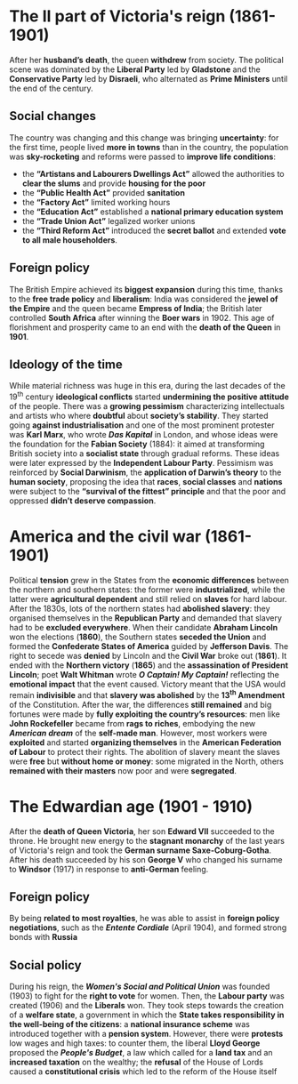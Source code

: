 # The II part of Victoria's reign (1861-1901)
After her **husband’s** **death**, the queen **withdrew** from society. The political scene was dominated by the **Liberal Party** led by **Gladstone** and the **Conservative Party** led by **Disraeli**, who alternated as **Prime Ministers** until the end of the century.
## Social changes
The country was changing and this change was bringing **uncertainty**: for the first time, people lived **more in towns** than in the country, the population was **sky-rocketing** and reforms were passed to **improve life conditions**:
- the **“Artistans and Labourers Dwellings Act”** allowed the authorities to **clear the slums** and provide **housing for the poor**
- the **“Public Health Act”** provided **sanitation**
- the **“Factory Act”** limited working hours
- the **“Education Act”** established a **national primary education system**
- the **“Trade Union Act”** legalized worker unions 
- the **“Third Reform Act”** introduced the **secret ballot** and extended **vote to all male householders**.
## Foreign policy
The British Empire achieved its **biggest expansion** during this time, thanks to the **free trade policy** and **liberalism**: India was considered the **jewel of the Empire** and the queen became **Empress of India**; the British later controlled **South Africa** after winning the **Boer wars** in 1902. This age of florishment and prosperity came to an end with the **death of the Queen** in **1901**.

## Ideology of the time
While material richness was huge in this era, during the last decades of the 19<sup>th</sup> century **ideological conflicts** started **undermining the positive attitude** of the people. There was a **growing pessimism** characterizing intellectuals and artists who where **doubtful** about **society’s stability**.
They started going **against industrialisation** and one of the most prominent protester was **Karl Marx**, who wrote ***Das Kapital*** in London, and whose ideas were the foundation for the **Fabian Society** (1884): it aimed at transforming British society into a **socialist state** through gradual reforms. These ideas were later expressed by the **Independent Labour Party**.
Pessimism was reinforced by **Social Darwinism**, the **application of Darwin’s theory** to the **human society**, proposing the idea that **races**, **social classes** and **nations** were subject to the **“survival of the fittest” principle** and that the poor and oppressed **didn’t deserve compassion**.

# America and the civil war (1861-1901)
Political **tension** grew in the States from the **economic differences** between the northern and southern states: the former were **industrialized**, while the latter were **agricultural dependent** and still relied on **slaves** for hard labour. After the 1830s, lots of the northern states had **abolished slavery**: they organised themselves in the **Republican Party** and demanded that slavery had to be **excluded everywhere**.
When their candidate **Abraham Lincoln** won the elections (**1860**), the Southern states **seceded the Union** and formed the **Confederate States of America** guided by **Jefferson Davis**. The right to secede was **denied** by Lincoln and the **Civil War** broke out (**1861**). It ended with the **Northern victory** (**1865**) and the **assassination of President Lincoln**; poet **Walt Whitman** wrote ***O Captain! My Captain!*** reflecting the **emotional impact** that the event caused.
Victory meant that the USA would remain **indivisible** and that **slavery was abolished** by the **13<sup>th</sup> Amendment** of the Constitution. After the war, the differences **still remained** and big fortunes were made by **fully exploiting the country’s resources**: men like **John Rockefeller** became from **rags to riches**, embodying the new **_American dream_** of the **self-made man**. However, most workers were **exploited** and started **organizing themselves** in the **American Federation of Labour** to protect their rights. The abolition of slavery meant the slaves were **free** but **without home or money**: some migrated in the North, others **remained with their masters** now poor and were **segregated**.
# The Edwardian age (1901 - 1910)
After the **death of Queen Victoria**, her son **Edward VII** succeeded to the throne. He brought new energy to the **stagnant monarchy** of the last years of Victoria's reign and took the **German surname Saxe-Coburg-Gotha**. After his death succeeded by his son **George V** who changed his surname to **Windsor** (1917) in response to **anti-German** feeling.
## Foreign policy
By being **related to most royalties**, he was able to assist in **foreign policy negotiations**, such as the ***Entente Cordiale*** (April 1904), and formed strong bonds with **Russia**
## Social policy
During his reign, the ***Women's Social and Political Union*** was founded (1903) to fight for the **right to vote** for women. Then, the **Labour party** was created (1906) and the **Liberals** won. They took steps towards the creation of a **welfare state**, a government in which the **State takes responsibility in the well-being of the citizens**: a **national insurance scheme** was introduced together with a **pension system**. However, there were **protests** low wages and high taxes: to counter them, the liberal **Lloyd George** proposed the ***People's Budget***, a law which called for a **land tax** and an **increased taxation** on the wealthy; the **refusal** of the House of Lords caused a **constitutional crisis** which led to the reform of the House itself